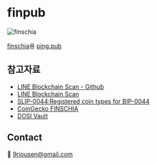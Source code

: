 # finpub

![finschia](https://assets.coingecko.com/coins/images/6450/large/FINSCHIA_coin_icon%28black%29.png?1685058330)

[finschia](https://finschia.network)용 [ping.pub](https://ping.pub)

## 참고자료
- [LINE Blockchain Scan - Github](https://github.com/line/line-blockchain-scan)
- [LINE Blockchain Scan](https://scan.blockchain.line.me/Finschia%20Mainnet)
- [SLIP-0044:Registered coin types for BIP-0044](https://github.com/satoshilabs/slips/blob/master/slip-0044.md)
- [CoinGecko FINSCHIA](https://www.coingecko.com/en/coins/fnsa)
- [DOSI Vault](https://vault.dosi.world)

## Contact

💌 [9riousen@gmail.com](mailto:9riousen@gmail.com)
